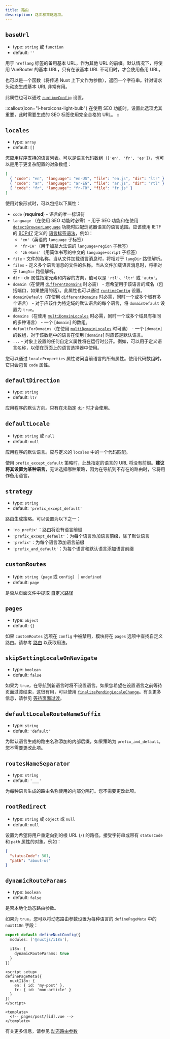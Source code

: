 ```yaml
---
title: 路由
description: 路由和策略选项。
---
```


## `baseUrl`

- type: `string` 或 `function`
- default: `''`

用于 `hreflang` 标签的备用基本 URL，作为其他 URL 的前缀。默认情况下，将使用 VueRouter 的基本 URL，只有在该基本 URL 不可用时，才会使用备用 URL。

也可以是一个函数（将传递 Nuxt 上下文作为参数），返回一个字符串。针对请求头动态生成基本 URL 非常有用。

此属性也可以通过 [`runtimeConfig`](/docs/v8/options/runtime-config) 设置。

::callout{icon="i-heroicons-light-bulb"}
在使用 SEO 功能时，设置此选项尤其重要，此时需要生成的 SEO 标签使用完全合格的 URL。
::

## `locales`

- type: `array`
- default: `[]`

您应用程序支持的语言列表。可以是语言代码数组（`['en', 'fr', 'es']`），也可以是用于更复杂配置的对象数组：

```json
[
  { "code": "en", "language": "en-US", "file": "en.js", "dir": "ltr" },
  { "code": "ar", "language": "ar-EG", "file": "ar.js", "dir": "rtl" },
  { "code": "fr", "language": "fr-FR", "file": "fr.js" }
]
```

使用对象形式时，可以包括以下属性：

- `code` (**required**) - 语言的唯一标识符
- `language` （在使用 SEO 功能时必需）- 用于 SEO 功能和在使用 [`detectBrowserLanguage`](/docs/v8/options/browser#detectbrowserlanguage) 功能时匹配浏览器语言的语言范围。应该使用 IETF 的 [BCP47](https://www.rfc-editor.org/info/bcp47) 定义的 [语言标签语法](https://www.w3.org/International/articles/language-tags/)，例如：
  - `'en'`（英语的 `language` 子标签）
  - `'fr-CA'`（用于加拿大法语的 `language+region` 子标签）
  - `'zh-Hans'`（用简体书写的中文的 `language+script` 子标签）
- `file` - 文件的名称。当从文件加载语言消息时，将相对于 `langDir` 路径解析。
- `files` - 定义多个语言消息的文件的名称。当从文件加载语言消息时，将相对于 `langDir` 路径解析。
- `dir` - dir 属性指定元素和内容的方向，值可以是 `'rtl'`、`'ltr'` 或 `'auto'`。
- `domain`（在使用 [`differentDomains`](/docs/v8/options/domain#differentdomains) 时必需） - 您希望用于该语言的域名（包括端口，如果使用的话）。此属性也可以通过 [`runtimeConfig`](/docs/v8/options/runtime-config) 设置。
- `domainDefault`（在使用 [`differentDomains`](/docs/v8/options/domain#differentdomains) 时必需，同时一个或多个域有多个语言） - 对于应该作为特定域的默认语言的每个语言，将 `domainDefault` 设置为 `true`。
- `domains`（在使用 [`multiDomainLocales`](/docs/v8/options/domain#multiDomainLocales) 时必需，同时一个或多个域具有相同的多种语言） - 一个 [`domain`] 的数组。
- `defaultForDomains`（在使用 [`multiDomainLocales`](/docs/v8/options/domain#multiDomainLocales) 时可选） - 一个 [`domain`] 的数组，对于该数组中的语言在使用 [`domains`] 时应该是默认语言。
- `...` - 对象上设置的任何自定义属性将在运行时公开。例如，可以用于定义语言名称，以便在页面上的语言选择器中使用。

您可以通过 `localeProperties` 属性访问当前语言的所有属性。使用代码数组时，它只会包含 `code` 属性。

## `defaultDirection`

- type: `string`
- default: `ltr`

应用程序的默认方向。只有在未指定 `dir` 时才会使用。

## `defaultLocale`

- type: `string` 或 `null`
- default: `null`

应用程序的默认语言。应与定义的 `locales` 中的一个代码匹配。

使用 `prefix_except_default` 策略时，此处指定的语言的 URL 将没有前缀。**建议将其设置为某种语言**，无论选择哪种策略，因为在导航到不存在的路由时，它将用作备用语言。

## `strategy`

- type: `string`
- default: `'prefix_except_default'`

路由生成策略。可以设置为以下之一：

- `'no_prefix'`：路由将没有语言前缀
- `'prefix_except_default'`：为每个语言添加语言前缀，除了默认语言
- `'prefix'`：为每个语言添加语言前缀
- `'prefix_and_default'`：为每个语言和默认语言添加语言前缀

## `customRoutes`

- type: `string`（`page` 或 `config`） | `undefined`
- default: `page`

是否从页面文件中提取 [自定义路径](/docs/v8/guide/custom-paths)

## `pages`

- type: `object`
- default: `{}`

如果 `customRoutes` 选项在 `config` 中被禁用，模块将在 `pages` 选项中查找自定义路由。请参考 [路由](/docs/v8/guide) 以获取用法。

## `skipSettingLocaleOnNavigate`

- type: `boolean`
- default: `false`

如果为 `true`，在导航到新语言时将不设置语言。如果您希望在设置语言之前等待页面过渡结束，这很有用，可以使用 [`finalizePendingLocaleChange`](/docs/v8/api/vue-i18n#finalizependinglocalechange)。有关更多信息，请参见 [等待页面过渡](/docs/v8/guide/lang-switcher#wait-for-page-transition)。

## `defaultLocaleRouteNameSuffix`

- type: `string`
- default: `'default'`

为默认语言生成的路由名称添加的内部后缀，如果策略为 `prefix_and_default`。您不需要更改此项。

## `routesNameSeparator`

- type: `string`
- default: `'___'`

为每种语言生成的路由名称使用的内部分隔符。您不需要更改此项。

## `rootRedirect`

- type: `string` 或 `object` 或 `null`
- default: `null`

设置为希望将用户重定向到的根 URL (`/`) 的路径。接受字符串或带有 `statusCode` 和 `path` 属性的对象。例如：

```json
{
  "statusCode": 301,
  "path": "about-us"
}
```

## `dynamicRouteParams`

- type: `boolean`
- default: `false`

是否本地化动态路由参数。

如果为 `true`，您可以将动态路由参数设置为每种语言的 `definePageMeta` 中的 `nuxtI18n` 字段：

```ts [nuxt.config.ts]
export default defineNuxtConfig({
  modules: ['@nuxtjs/i18n'],

  i18n: {
    dynamicRouteParams: true
  }
})
```

```vue
<script setup>
definePageMeta({
  nuxtI18n: {
    en: { id: 'my-post' },
    fr: { id: 'mon-article' }
  }
})
</script>

<template>
  <!-- pages/post/[id].vue -->
</template>
```

有关更多信息，请参见 [动态路由参数](/docs/v8/guide/lang-switcher#dynamic-route-parameters)